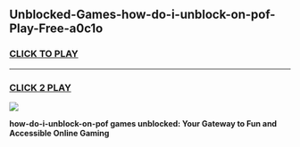 
## Unblocked-Games-how-do-i-unblock-on-pof-Play-Free-a0c1o
<h3>
<a href="https://premium76.site?title=how-do-i-unblock-on-pof&ref=18A1">CLICK TO PLAY</a></h3>
<hr>

<h3>
<a href="https://premium76.site?title=how-do-i-unblock-on-pof&ref=18A1">CLICK 2 PLAY</a>
  
</h3>

<a href="https://premium76.site?title=how-do-i-unblock-on-pof&ref=18A1"><img src="https://clearcache.store/games.png"></a>


**how-do-i-unblock-on-pof games unblocked: Your Gateway to Fun and Accessible Online Gaming**
